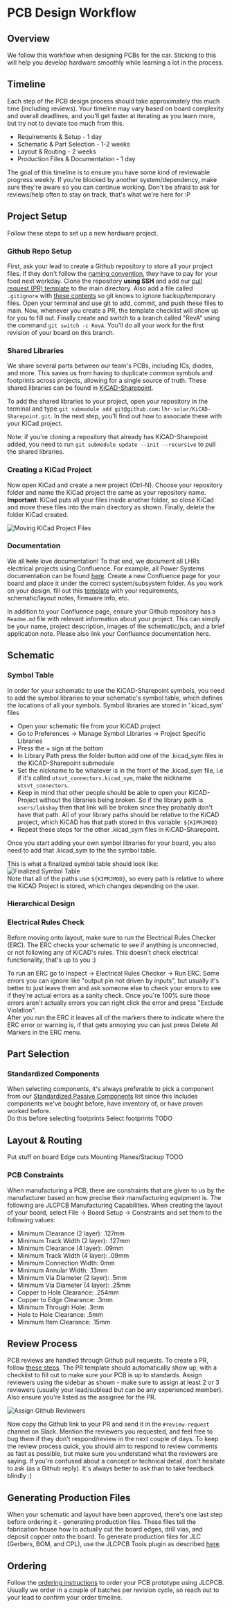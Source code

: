 # PCB Design Workflow

## Overview
We follow this workflow when designing PCBs for the car. Sticking to this will help you develop hardware smoothly while learning a lot in the process.
## Timeline
Each step of the PCB design process should take approximately this much time (including reviews). Your timeline may vary based on board complexity and overall deadlines, and you'll get faster at iterating as you learn more, but try not to deviate too much from this.

- Requirements & Setup - 1 day
- Schematic & Part Selection - 1-2 weeks
- Layout & Routing - 2 weeks
- Production Files & Documentation - 1 day

The goal of this timeline is to ensure you have some kind of reviewable progress weekly. If you're blocked by another system/dependency, make sure they're aware so you can continue working. Don't be afraid to ask for reviews/help often to stay on track, that's what we're here for :P
## Project Setup
Follow these steps to set up a new hardware project.
### Github Repo Setup
First, ask your lead to create a Github repository to store all your project files. If they don't follow the [naming convention](Standards.md#naming-convention), they have to pay for your food next workday. Clone the repository **using SSH** and add our [pull request (PR) template](https://github.com/lhr-solar/KiCAD-Sharepoint/blob/main/PULL_REQUEST_TEMPLATE.md) to the main directory. Also add a file called `.gitignore` with [these contents](https://github.com/lhr-solar/PS-LVCarrierPCB/blob/main/.gitignore) so git knows to ignore backup/temporary files. Open your terminal and use git to add, commit, and push these files to main. Now, whenever you create a PR, the template checklist will show up for you to fill out. Finally create and switch to a branch called "RevA" using the command `git switch -c RevA`. You'll do all your work for the first revision of your board on this branch.
### Shared Libraries
We share several parts between our team's PCBs, including ICs, diodes, and more. This saves us from having to duplicate common symbols and footprints across projects, allowing for a single source of truth. These shared libraries can be found in [KiCAD-Sharepoint](https://github.com/lhr-solar/KiCAD-Sharepoint).

To add the shared libraries to your project, open your repository in the terminal and type `git submodule add git@github.com:lhr-solar/KiCAD-Sharepoint.git`. In the next step, you'll find out how to associate these with your KiCad project.

Note: if you're cloning a repository that already has KiCAD-Sharepoint added, you need to run `git submodule update --init --recursive` to pull the shared libraries.
### Creating a KiCad Project
Now open KiCad and create a new project (Ctrl-N). Choose your repository folder and name the KiCad project the same as your repository name. **Important**: KiCad puts all your files inside another folder, so close KiCad and move these files into the main directory as shown. Finally, delete the folder KiCad created. 

![Moving KiCad Project Files](img/MoveKiCadProject.png)
### Documentation
We all ~~hate~~ love documentation! To that end, we document all LHRs electrical projects using Confluence. For example, all Power Systems documentation can be found [here](https://cloud.wikis.utexas.edu/wiki/spaces/LHRSOLAR/folder/485753697?atlOrigin=eyJpIjoiNTVlN2Q0NWUyN2U5NGE0NmFkMWFlMjgwMmFmZjRjMTIiLCJwIjoiYyJ9). Create a new Confluence page for your board and place it under the correct system/subsystem folder. As you work on your design, fill out this [template](https://cloud.wikis.utexas.edu/wiki/spaces/LHRSOLAR/pages/484671489/Power+Systems+Documentation+Template?atl_f=PAGETREE) with your requirements, schematic/layout notes, firmware info, etc.

In addition to your Confluence page, ensure your Github repository has a `Readme.md` file with relevant information about your project. This can simply be your name, project description, images of the schematic/pcb, and a brief application note. Please also link your Confluence documentation here.
## Schematic
### Symbol Table
In order for your schematic to use the KiCAD-Sharepoint symbols, you need to add the symbol libraries to your schematic's symbol table, which defines the locations of all your symbols. Symbol libraries are stored in '.kicad_sym' files

- Open your schematic file from your KiCAD project
- Go to Preferences -> Manage Symbol Libraries -> Project Specific Libraries
- Press the + sign at the bottom
- In Library Path press the folder button add one of the .kicad_sym files in the KiCAD-Sharepoint submodule
- Set the nickname to be whatever is in the front of the .kicad_sym file, i.e if it's called `utsvt_connectors.kicad_sym`, make the nickname `utsvt_connectors`. 
- Keep in mind that other people should be able to open your KiCAD-Project without the libraries being broken. So if the library path is `users/lakshay` then that link will be broken since they probably don't have that path. All of your library paths should be relative to the KiCAD project, which KiCAD has that path stored in this variable: `${KIPRJMOD}`
- Repeat these steps for the other .kicad_sym files in KiCAD-Sharepoint.  

Once you start adding your own symbol libraries for your board, you also need to add that .kicad_sym to the the symbol table.

This is what a finalized symbol table should look like:
![Finalized Symbol Table](img/FinalSymbolTable.png)  
Note that all of the paths use `${KIPRJMOD}`, so every path is relative to where the KiCAD Project is stored, which changes depending on the user.
### Hierarchical Design
### Electrical Rules Check
Before moving onto layout, make sure to run the Electrical Rules Checker (ERC). The ERC checks your schematic to see if anything is unconnected, or not following any of KiCAD's rules. This doesn't check electrical functionality, that's up to you :) 

To run an ERC go to Inspect -> Electrical Rules Checker -> Run ERC. 
Some errors you can ignore like "output pin not driven by inputs", but usually it's better to just leave them and ask someone else to check your errors to see if they're actual errors as a sanity check. Once you're 100% sure those errors aren't actually errors you can right click the error and press "Exclude Violation".  
After you run the ERC it leaves all of the markers there to indicate where the ERC error or warning is, if that gets annoying you can just press Delete All Markers in the ERC menu.

## Part Selection
### Standardized Components
When selecting components, it's always preferable to pick a component from our [Standardized Passive Components](https://utexas.sharepoint.com/:x:/r/sites/ENGR-LonghornRacing/_layouts/15/doc.aspx?sourcedoc=%7B6c03da27-3760-468e-8615-db3cc3062e75%7D&action=edit) list since this includes components we've bought before, have inventory of, or have proven worked before.   
Do this before selecting footprints
Select footprints
TODO
## Layout & Routing 
Put stuff on board
Edge cuts
Mounting
Planes/Stackup
TODO
### PCB Constraints
When manufacturing a PCB, there are constraints that are given to us by the manufacturer based on how precise their manufacturing equipment is. The following are JLCPCB Manufacturing Capabilities.
When creating the layout of your board, select File -> Board Setup -> Constraints and set them to the following values:

* Minimum Clearance (2 layer): .127mm
* Minimum Track Width (2 layer): .127mm
* Minimum Clearance (4 layer): .09mm
* Minimum Track Width (4 layer): .09mm
* Minimum Connection Width: 0mm
* Minimum Annular Width: .13mm
* Minimum Via Diameter (2 layer): .5mm
* Minimum Via Diameter (4 layer): .25mm
* Copper to Hole Clearance: .254mm
* Copper to Edge Clearance: .3mm
* Minimum Through Hole: .3mm
* Hole to Hole Clearance: .5mm
* Minimum Item Clearance: .15mm


## Review Process
PCB reviews are handled through Github pull requests. To create a PR, follow [these steps](https://docs.github.com/en/pull-requests/collaborating-with-pull-requests/proposing-changes-to-your-work-with-pull-requests/creating-a-pull-request). The PR template should automatically show up, with a checklist to fill out to make sure your PCB is up to standards. Assign reviewers using the sidebar as shown - make sure to assign at least 2 or 3 reviewers (usually your lead/sublead but can be any experienced member). Also ensure you're listed as the assignee for the PR.

![Assign Github Reviewers](img/GH-Reviewers.png)

Now copy the Github link to your PR and send it in the `#review-request` channel on Slack. Mention the reviewers you requested, and feel free to bug them if they don't respond/review in the next couple of days. To keep the review process quick, you should aim to respond to review comments as fast as possible, but make sure you understand what the reviewers are saying. If you're confused about a concept or technical detail, don't hesitate to ask (as a Github reply). It's always better to ask than to take feedback blindly :)
## Generating Production Files
When your schematic and layout have been approved, there's one last step before ordering it - generating production files. These files tell the fabrication house how to actually cut the board edges, drill vias, and deposit copper onto the board. To generate production files for JLC (Gerbers, BOM, and CPL), use the JLCPCB Tools plugin as described [here](KiCad-Setup.md#kicad-jlcpcb-tools).
## Ordering
Follow the [ordering instructions](./Ordering.md) to order your PCB prototype using JLCPCB. Usually we order in a couple of batches per revision cycle, so reach out to your lead to confirm your order timeline.
